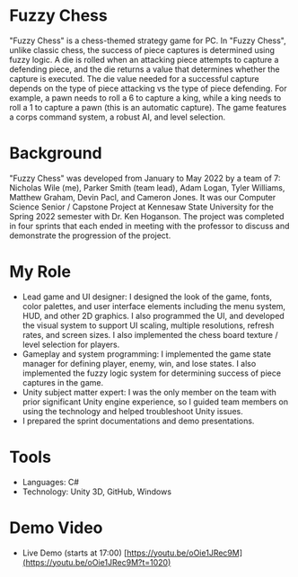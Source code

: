 # Fuzzy Chess
"Fuzzy Chess" is a chess-themed strategy game for PC. In "Fuzzy Chess", unlike classic chess, the success of piece captures is determined using fuzzy logic. A die is rolled when an attacking piece attempts to capture a defending piece, and the die returns a value that determines whether the capture is executed. The die value needed for a successful capture depends on the type of piece attacking vs the type of piece defending. For example, a pawn needs to roll a 6 to capture a king, while a king needs to roll a 1 to capture a pawn (this is an automatic capture). The game features a corps command system, a robust AI, and level selection.   

# Background
"Fuzzy Chess" was developed from January to May 2022 by a team of 7: Nicholas Wile (me), Parker Smith (team lead), Adam Logan, Tyler Williams, Matthew Graham, Devin Pacl, and Cameron Jones. It was our Computer Science Senior / Capstone Project at Kennesaw State University for the Spring 2022 semester with Dr. Ken Hoganson. The project was completed in four sprints that each ended in meeting with the professor to discuss and demonstrate the progression of the project.

# My Role
- Lead game and UI designer: I designed the look of the game, fonts, color palettes, and user interface elements including the menu system, HUD, and other 2D graphics. I also programmed the UI, and developed the visual system to support UI scaling, multiple resolutions, refresh rates, and screen sizes. I also implemented the chess board texture / level selection for players.
- Gameplay and system programming: I implemented the game state manager for defining player, enemy, win, and lose states. I also implemented the fuzzy logic system for determining success of piece captures in the game.
- Unity subject matter expert: I was the only member on the team with prior significant Unity engine experience, so I guided team members on using the technology and helped troubleshoot Unity issues.
- I prepared the sprint documentations and demo presentations. 

# Tools
- Languages: C#
- Technology: Unity 3D, GitHub, Windows

# Demo Video
- Live Demo (starts at 17:00) [https://youtu.be/oOie1JRec9M](https://youtu.be/oOie1JRec9M?t=1020)
